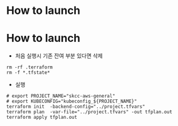 # How to launch

# How to launch
- 처음 실행시 기존 잔여 부분 있다면 삭제
```
rm -rf .terraform
rm -f *.tfstate*
```

- 실행
```
# export PROJECT_NAME="skcc-aws-general"
# export KUBECONFIG="kubeconfig_${PROJECT_NAME}"
terraform init  -backend-config="../project.tfvars"
terraform plan  -var-file="../project.tfvars" -out tfplan.out
terraform apply tfplan.out
```